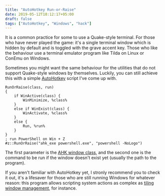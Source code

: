 ```yaml
---
title: "AutoHotkey Run-or-Raise"
date: 2019-05-12T18:12:17+05:00
draft: false
tags: ["AutoHotkey", "Windows", "hack"]
---
```


It is a common practice for some to use a Quake-style terminal. For those who
have never played the game: it's a single terminal window which is hidden by
default and is toggled with the grave accent key. Those who like the behaviour
use a terminal emulator program like Tilda on Linux or ConEmu on Windows.

Sometimes you might want the same behaviour for the utilities that do not
support Quake-style windows by themselves. Luckily, you can still achieve this
with a simple [AutoHotkey][AHK] script I've come up with.

<!--more-->

```ahk
RunOrRaise(class, run)
{
    if WinActive(class) {
        WinMinimize, %class%
    }
    else if WinExist(class) {
        WinActivate, %class%
    }
    else {
        Run, %run%
    }
}
; run PowerShell on Win + Z
#z::RunOrRaise("ahk_exe powershell.exe", "powershell -NoLogo")
```

The first parameter is the [AHK window class][AHKWinTitle], and the second one
is the command to be run if the window doesn't exist yet (usually the path to
the program).

If you aren't familiar with AutoHotkey yet, I stronly recommend you to check it
out, it's a lifesaver for those who are still running Windows for whatever
reason: this program allows scripting system actions as complex as
[tiling window management][bug.n], for instance.

[AHK]: https://autohotkey.com "a brilliant program for system automation"
[AHKWinTitle]: https://autohotkey.com/docs/misc/WinTitle.htm "AutoHotkey WinTitle docs"
[bug.n]: https://github.com/fuhsjr00/bug.n "bug.n, a tiling WM for Windows"
